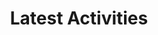 ---
title: Latest Activities
cms_exclude: true

# View.
view: citation

# Optional header image (relative to `static/media/` folder).
banner:
  caption: ''
  image: ''
---